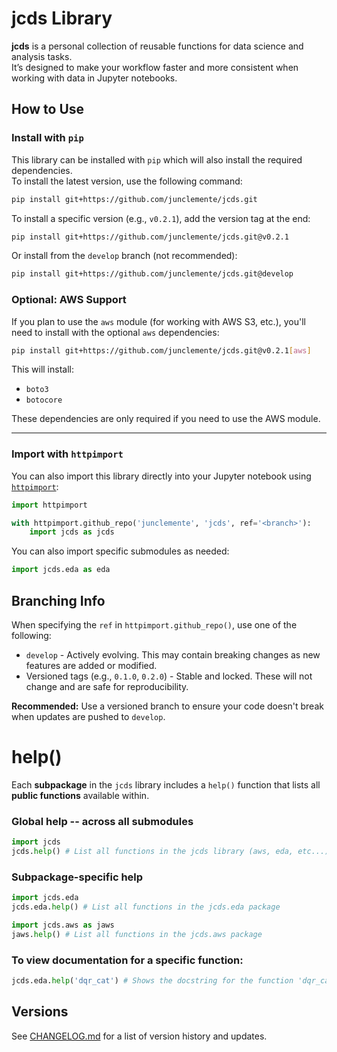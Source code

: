 # jcds Library

**jcds** is a personal collection of reusable functions for data science and analysis tasks.  
It’s designed to make your workflow faster and more consistent when working with data in Jupyter notebooks.

## How to Use

### Install with `pip`

This library can be installed with `pip` which will also install the required dependencies.  
To install the latest version, use the following command: 
```bash 
pip install git+https://github.com/junclemente/jcds.git 
```
To install a specific version (e.g., `v0.2.1`), add the version tag at the end:
```bash 
pip install git+https://github.com/junclemente/jcds.git@v0.2.1
``` 
Or install from the `develop` branch (not recommended): 
```bash
pip install git+https://github.com/junclemente/jcds.git@develop
```

### Optional: AWS Support 

If you plan to use the `aws` module (for working with AWS S3, etc.), you'll need to install with the optional `aws` dependencies: 
```bash
pip install git+https://github.com/junclemente/jcds.git@v0.2.1[aws]
```
This will install: 
* `boto3`
* `botocore`

These dependencies are only required if you need to use the AWS module. 

--- 

### Import with `httpimport`

You can also import this library directly into your Jupyter notebook using [`httpimport`](https://pypi.org/project/httpimport/):

```python
import httpimport

with httpimport.github_repo('junclemente', 'jcds', ref='<branch>'):
    import jcds as jcds
```

You can also import specific submodules as needed:

```python
import jcds.eda as eda
```


## Branching Info

When specifying the `ref` in `httpimport.github_repo()`, use one of the following:

- `develop` - Actively evolving. This may contain breaking changes as new features are added or modified.
- Versioned tags (e.g., `0.1.0`, `0.2.0`) - Stable and locked. These will not change and are safe for reproducibility.

**Recommended:** Use a versioned branch to ensure your code doesn't break when updates are pushed to `develop`.

# help()

Each **subpackage** in the `jcds` library includes a `help()` function that lists all **public functions** available within.

### Global help -- across all submodules

```python
import jcds
jcds.help() # List all functions in the jcds library (aws, eda, etc...)
```

### Subpackage-specific help

```python
import jcds.eda
jcds.eda.help() # List all functions in the jcds.eda package

import jcds.aws as jaws
jaws.help() # List all functions in the jcds.aws package
```

### To view documentation for a specific function:

```python
jcds.eda.help('dqr_cat') # Shows the docstring for the function 'dqr_cat`
```

## Versions

See [CHANGELOG.md](./CHANGELOG.md) for a list of version history and updates.
